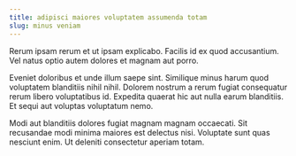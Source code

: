 ```yaml
---
title: adipisci maiores voluptatem assumenda totam
slug: minus veniam
---
```


Rerum ipsam rerum et ut ipsam explicabo. Facilis id ex quod accusantium. Vel natus optio autem dolores et magnam aut porro.

Eveniet doloribus et unde illum saepe sint. Similique minus harum quod voluptatem blanditiis nihil nihil. Dolorem nostrum a rerum fugiat consequatur rerum libero voluptatibus id. Expedita quaerat hic aut nulla earum blanditiis. Et sequi aut voluptas voluptatum nemo.

Modi aut blanditiis dolores fugiat magnam magnam occaecati. Sit recusandae modi minima maiores est delectus nisi. Voluptate sunt quas nesciunt enim. Ut deleniti consectetur aperiam totam.
